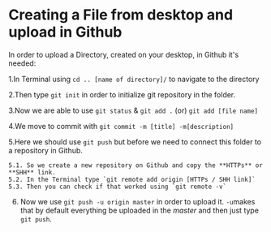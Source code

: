 # Creating a File from desktop and upload in Github

In order to upload a Directory, created on your desktop, in Github it's needed:

1.In Terminal using `cd .. [name of directory]/` to navigate to the directory

2.Then type `git init` in order to initialize git repository in the folder.

3.Now we are able to use `git status` & `git add .` (or) `git add [file name]`

4.We move to commit with ``git commit -m [title] -m[description]``

5.Here we should use `git push` but before we need to connect this folder to a repository in Github.
    
    5.1. So we create a new repository on Github and copy the **HTTPs** or **SHH** link.
    5.2. In the Terminal type `git remote add origin [HTTPs / SHH link]`
    5.3. Then you can check if that worked using `git remote -v` 
   
6. Now we use `git push -u origin master` in order to upload it. `-u`makes that by default everything be uploaded in the _master_ and then just type `git push`.